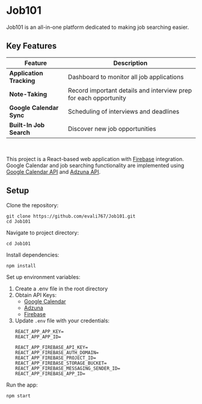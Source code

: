 # Job101

Job101 is an all-in-one platform dedicated to making job searching easier.


## Key Features
| Feature | Description |
|---------|-------------|
| **Application Tracking** | Dashboard to monitor all job applications |
| **Note-Taking** | Record important details and interview prep for each opportunity |
| **Google Calendar Sync** | Scheduling of interviews and deadlines |
| **Built-In Job Search** | Discover new job opportunities |  

<br />  

This project is a React-based web application with [Firebase](https://console.firebase.google.com/?pli=1) integration. Google Calendar and job searching functionality are implemented using [Google Calendar API](https://developers.google.com/workspace/calendar/api/guides/overview) and [Adzuna API](https://developer.adzuna.com/). 


## Setup

Clone the repository:
```
git clone https://github.com/evali767/Job101.git
cd Job101
```
Navigate to project directory:
```
cd Job101
```
Install dependencies:
```
npm install
```
Set up environment variables:
1. Create a .env file in the root directory
2. Obtain API Keys:
    - [Google Calendar](https://developers.google.com/workspace/calendar/api/guides/overview)
    - [Adzuna](https://developer.adzuna.com/)
    - [Firebase](https://console.firebase.google.com/?pli=1)
3. Update ```.env``` file with your credentials:
    ```
    REACT_APP_APP_KEY=
    REACT_APP_APP_ID=

    REACT_APP_FIREBASE_API_KEY=
    REACT_APP_FIREBASE_AUTH_DOMAIN=
    REACT_APP_FIREBASE_PROJECT_ID=
    REACT_APP_FIREBASE_STORAGE_BUCKET=
    REACT_APP_FIREBASE_MESSAGING_SENDER_ID=
    REACT_APP_FIREBASE_APP_ID=
    ```

Run the app:
```
npm start
```

